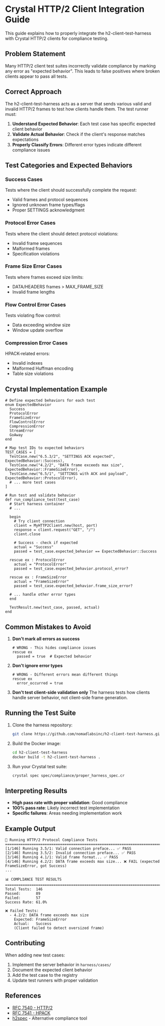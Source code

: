 # Crystal HTTP/2 Client Integration Guide

This guide explains how to properly integrate the h2-client-test-harness with Crystal HTTP/2 clients for compliance testing.

## Problem Statement

Many HTTP/2 client test suites incorrectly validate compliance by marking any error as "expected behavior". This leads to false positives where broken clients appear to pass all tests.

## Correct Approach

The h2-client-test-harness acts as a server that sends various valid and invalid HTTP/2 frames to test how clients handle them. The test runner must:

1. **Understand Expected Behavior**: Each test case has specific expected client behavior
2. **Validate Actual Behavior**: Check if the client's response matches expectations
3. **Properly Classify Errors**: Different error types indicate different compliance issues

## Test Categories and Expected Behaviors

### Success Cases
Tests where the client should successfully complete the request:
- Valid frames and protocol sequences
- Ignored unknown frame types/flags
- Proper SETTINGS acknowledgment

### Protocol Error Cases
Tests where the client should detect protocol violations:
- Invalid frame sequences
- Malformed frames
- Specification violations

### Frame Size Error Cases
Tests where frames exceed size limits:
- DATA/HEADERS frames > MAX_FRAME_SIZE
- Invalid frame lengths

### Flow Control Error Cases
Tests violating flow control:
- Data exceeding window size
- Window update overflow

### Compression Error Cases
HPACK-related errors:
- Invalid indexes
- Malformed Huffman encoding
- Table size violations

## Crystal Implementation Example

```crystal
# Define expected behaviors for each test
enum ExpectedBehavior
  Success
  ProtocolError
  FrameSizeError
  FlowControlError
  CompressionError
  StreamError
  GoAway
end

# Map test IDs to expected behaviors
TEST_CASES = [
  TestCase.new("6.5.3/2", "SETTINGS ACK expected", ExpectedBehavior::Success),
  TestCase.new("4.2/2", "DATA frame exceeds max size", ExpectedBehavior::FrameSizeError),
  TestCase.new("6.5/1", "SETTINGS with ACK and payload", ExpectedBehavior::ProtocolError),
  # ... more test cases
]

# Run test and validate behavior
def run_compliance_test(test_case)
  # Start harness container
  # ...
  
  begin
    # Try client connection
    client = MyHTTP2Client.new(host, port)
    response = client.request("GET", "/")
    client.close
    
    # Success - check if expected
    actual = "Success"
    passed = test_case.expected_behavior == ExpectedBehavior::Success
    
  rescue ex : ProtocolError
    actual = "ProtocolError"
    passed = test_case.expected_behavior.protocol_error?
    
  rescue ex : FrameSizeError
    actual = "FrameSizeError"
    passed = test_case.expected_behavior.frame_size_error?
    
  # ... handle other error types
  end
  
  TestResult.new(test_case, passed, actual)
end
```

## Common Mistakes to Avoid

1. **Don't mark all errors as success**
   ```crystal
   # WRONG - This hides compliance issues
   rescue ex
     passed = true  # Expected behavior
   ```

2. **Don't ignore error types**
   ```crystal
   # WRONG - Different errors mean different things
   rescue ex
     error_occurred = true
   ```

3. **Don't test client-side validation only**
   The harness tests how clients handle server behavior, not client-side frame generation.

## Running the Test Suite

1. Clone the harness repository:
   ```bash
   git clone https://github.com/nomadlabsinc/h2-client-test-harness.git
   ```

2. Build the Docker image:
   ```bash
   cd h2-client-test-harness
   docker build -t h2-client-test-harness .
   ```

3. Run your Crystal test suite:
   ```bash
   crystal spec spec/compliance/proper_harness_spec.cr
   ```

## Interpreting Results

- **High pass rate with proper validation**: Good compliance
- **100% pass rate**: Likely incorrect test implementation
- **Specific failures**: Areas needing implementation work

## Example Output

```
🧪 Running HTTP/2 Protocol Compliance Tests
================================================================================
[1/146] Running 3.5/1: Valid connection preface... ✅ PASS
[2/146] Running 3.5/2: Invalid connection preface... ✅ PASS
[3/146] Running 4.1/1: Valid frame format... ✅ PASS
[4/146] Running 4.2/2: DATA frame exceeds max size... ❌ FAIL (expected FrameSizeError, got Success)
...

📊 COMPLIANCE TEST RESULTS
================================================================================
Total Tests:  146
Passed:       89
Failed:       57
Success Rate: 61.0%

❌ Failed Tests:
  - 4.2/2: DATA frame exceeds max size
    Expected: FrameSizeError
    Actual:   Success
    (Client failed to detect oversized frame)
```

## Contributing

When adding new test cases:
1. Implement the server behavior in `harness/cases/`
2. Document the expected client behavior
3. Add the test case to the registry
4. Update test runners with proper validation

## References

- [RFC 7540 - HTTP/2](https://tools.ietf.org/html/rfc7540)
- [RFC 7541 - HPACK](https://tools.ietf.org/html/rfc7541)
- [h2spec](https://github.com/summerwind/h2spec) - Alternative compliance tool
